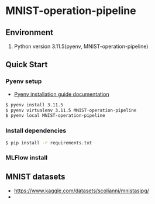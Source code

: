 # MNIST-operation-pipeline
                         

## Environment

1. Python version 3.11.5(pyenv, MNIST-operation-pipeline)
                                

## Quick Start
                            
### Pyenv setup
- [Pyenv installation guide documentation](https://github.com/pyenv/pyenv#installation)

```bash
$ pyenv install 3.11.5
$ pyenv virtualenv 3.11.5 MNIST-operation-pipeline
$ pyenv local MNIST-operation-pipeline  
```

### Install dependencies
```bash
$ pip install -r requirements.txt
```



### MLFlow install

             




## MNIST datasets
- https://www.kaggle.com/datasets/scolianni/mnistasjpg/
- 
